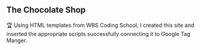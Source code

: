 ## The Chocolate Shop

🏆 Using HTML templates from WBS Coding School, I created this site and inserted the appropriate scripts successfully connecting it to Google Tag Manger.
